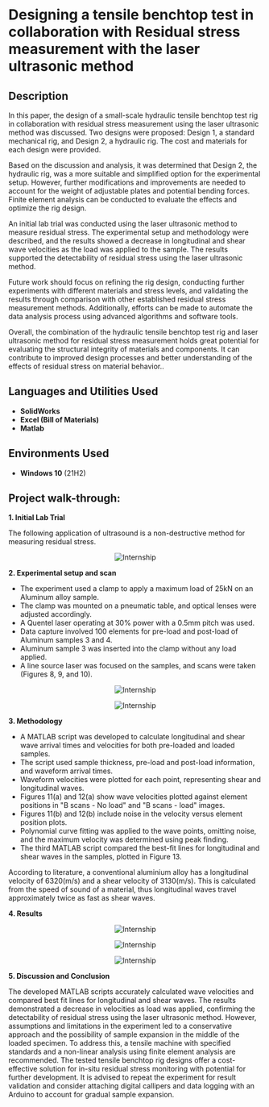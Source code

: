<h1>Designing a tensile benchtop test in collaboration with Residual stress measurement with the laser ultrasonic method</h1>

<h2>Description</h2>
In this paper, the design of a small-scale hydraulic tensile benchtop test rig in collaboration with residual stress measurement using the laser ultrasonic method was discussed. Two designs were proposed: Design 1, a standard mechanical rig, and Design 2, a hydraulic rig. The cost and materials for each design were provided.

Based on the discussion and analysis, it was determined that Design 2, the hydraulic rig, was a more suitable and simplified option for the experimental setup. However, further modifications and improvements are needed to account for the weight of adjustable plates and potential bending forces. Finite element analysis can be conducted to evaluate the effects and optimize the rig design.

An initial lab trial was conducted using the laser ultrasonic method to measure residual stress. The experimental setup and methodology were described, and the results showed a decrease in longitudinal and shear wave velocities as the load was applied to the sample. The results supported the detectability of residual stress using the laser ultrasonic method.

Future work should focus on refining the rig design, conducting further experiments with different materials and stress levels, and validating the results through comparison with other established residual stress measurement methods. Additionally, efforts can be made to automate the data analysis process using advanced algorithms and software tools.

Overall, the combination of the hydraulic tensile benchtop test rig and laser ultrasonic method for residual stress measurement holds great potential for evaluating the structural integrity of materials and components. It can contribute to improved design processes and better understanding of the effects of residual stress on material behavior..
<br />


<h2>Languages and Utilities Used</h2>

- <b>SolidWorks</b> 
- <b>Excel (Bill of Materials)</b>
- <b>Matlab</b>

<h2>Environments Used </h2>

- <b>Windows 10</b> (21H2)

<h2>Project walk-through:</h2>

**1. Initial Lab Trial**

The following application of ultrasound is a non-destructive method for measuring residual stress.

<p align="center">
<img src="https://i.imgur.com/SI6xZYD.png" alt="Internship"/>
<br/>
</p>

**2. Experimental setup and scan**

- The experiment used a clamp to apply a maximum load of 25kN on an Aluminum alloy sample.
- The clamp was mounted on a pneumatic table, and optical lenses were adjusted accordingly.
- A Quentel laser operating at 30% power with a 0.5mm pitch was used.
- Data capture involved 100 elements for pre-load and post-load of Aluminum samples 3 and 4.
- Aluminum sample 3 was inserted into the clamp without any load applied.
- A line source laser was focused on the samples, and scans were taken (Figures 8, 9, and 10).


<p align="center">
<img src="https://i.imgur.com/Yn0dyUE.png" alt="Internship"/>
<br/>
</p>

<p align="center">
<img src="https://i.imgur.com/efahE1L.png" alt="Internship"/>
<br/>
</p>

**3. Methodology**

- A MATLAB script was developed to calculate longitudinal and shear wave arrival times and velocities for both pre-loaded and loaded samples.
- The script used sample thickness, pre-load and post-load information, and waveform arrival times.
- Waveform velocities were plotted for each point, representing shear and longitudinal waves.
- Figures 11(a) and 12(a) show wave velocities plotted against element positions in "B scans - No load" and "B scans - load" images.
- Figures 11(b) and 12(b) include noise in the velocity versus element position plots.
- Polynomial curve fitting was applied to the wave points, omitting noise, and the maximum velocity was determined using peak finding.
- The third MATLAB script compared the best-fit lines for longitudinal and shear waves in the samples, plotted in Figure 13.

According to literature, a conventional aluminium alloy has a longitudinal velocity of 6320(m/s) and a shear velocity of 3130(m/s). This is calculated from the speed of sound of a material, thus longitudinal waves travel approximately twice as fast as shear waves.

**4. Results**

<p align="center">
<img src="https://i.imgur.com/LZHYpCz.png" alt="Internship"/>
<br/>
</p>


<p align="center">
<img src="https://i.imgur.com/1bCVVFD.png" alt="Internship"/>
<br/>
</p>


<p align="center">
<img src="https://i.imgur.com/rKz0UCY.png" alt="Internship"/>
<br/>
</p>

**5. Discussion and Conclusion**

The developed MATLAB scripts accurately calculated wave velocities and compared best fit lines for longitudinal and shear waves. The results demonstrated a decrease in velocities as load was applied, confirming the detectability of residual stress using the laser ultrasonic method. However, assumptions and limitations in the experiment led to a conservative approach and the possibility of sample expansion in the middle of the loaded specimen. To address this, a tensile machine with specified standards and a non-linear analysis using finite element analysis are recommended. The tested tensile benchtop rig designs offer a cost-effective solution for in-situ residual stress monitoring with potential for further development. It is advised to repeat the experiment for result validation and consider attaching digital callipers and data logging with an Arduino to account for gradual sample expansion.
